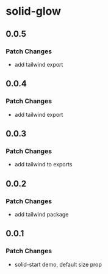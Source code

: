 # solid-glow

## 0.0.5

### Patch Changes

- add tailwind export

## 0.0.4

### Patch Changes

- add tailwind export

## 0.0.3

### Patch Changes

- add tailwind to exports

## 0.0.2

### Patch Changes

- add tailwind package

## 0.0.1

### Patch Changes

- solid-start demo, default size prop

